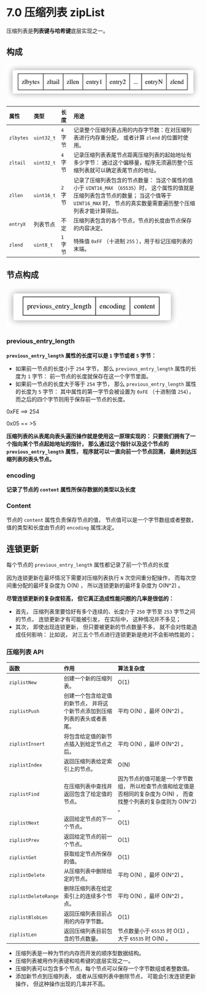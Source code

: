 # 7.0 压缩列表 zipList

压缩列表是**列表键与哈希键**底层实现之一。



## 构成

<img src=".assets/image-20210118195215613.png" alt="image-20210118195215613" style="zoom:50%;" />

| 属性      | 类型       | 长度     | 用途                                                         |
| :-------- | :--------- | :------- | :----------------------------------------------------------- |
| `zlbytes` | `uint32_t` | `4` 字节 | 记录整个压缩列表占用的内存字节数：在对压缩列表进行内存重分配， 或者计算 `zlend` 的位置时使用。 |
| `zltail`  | `uint32_t` | `4` 字节 | 记录压缩列表表尾节点距离压缩列表的起始地址有多少字节： 通过这个偏移量，程序无须遍历整个压缩列表就可以确定表尾节点的地址。 |
| `zllen`   | `uint16_t` | `2` 字节 | 记录了压缩列表包含的节点数量： 当这个属性的值小于 `UINT16_MAX` （`65535`）时， 这个属性的值就是压缩列表包含节点的数量； 当这个值等于 `UINT16_MAX` 时， 节点的真实数量需要遍历整个压缩列表才能计算得出。 |
| `entryX`  | 列表节点   | 不定     | 压缩列表包含的各个节点，节点的长度由节点保存的内容决定。     |
| `zlend`   | `uint8_t`  | `1` 字节 | 特殊值 `0xFF` （十进制 `255` ），用于标记压缩列表的末端。    |

## 节点构成



<img src=".assets/image-20210118200252355.png" alt="image-20210118200252355" style="zoom:50%;" />

### previous_entry_length

**`previous_entry_length` 属性的长度可以是 `1` 字节或者 `5` 字节：**

- 如果前一节点的长度小于 `254` 字节， 那么 `previous_entry_length` 属性的长度为 `1` 字节： 前一节点的长度就保存在这一个字节里面。
- 如果前一节点的长度大于等于 `254` 字节， 那么 `previous_entry_length` 属性的长度为 `5` 字节： 其中属性的第一字节会被设置为 `0xFE` （十进制值 `254`）， 而之后的四个字节则用于保存前一节点的长度。

0xFE ==> 254

0x05 == >5

**压缩列表的从表尾向表头遍历操作就是使用这一原理实现的： 只要我们拥有了一个指向某个节点起始地址的指针， 那么通过这个指针以及这个节点的 `previous_entry_length` 属性， 程序就可以一直向前一个节点回溯， 最终到达压缩列表的表头节点。**



### encoding

**记录了节点的 `content` 属性所保存数据的类型以及长度**



### Content

节点的 `content` 属性负责保存节点的值， 节点值可以是一个字节数组或者整数， 值的类型和长度由节点的 `encoding` 属性决定。



## 连锁更新

每个节点的 `previous_entry_length` 属性都记录了前一个节点的长度

因为连锁更新在最坏情况下需要对压缩列表执行 `N` 次空间重分配操作， 而每次空间重分配的最坏复杂度为 O(N) ， 所以连锁更新的最坏复杂度为 O(N^2) 。

**尽管连锁更新的复杂度较高， 但它真正造成性能问题的几率是很低的：**

- 首先， 压缩列表里要恰好有多个连续的、长度介于 `250` 字节至 `253` 字节之间的节点， 连锁更新才有可能被引发， 在实际中， 这种情况并不多见；
- 其次， 即使出现连锁更新， 但只要被更新的节点数量不多， 就不会对性能造成任何影响： 比如说， 对三五个节点进行连锁更新是绝对不会影响性能的；



### 压缩列表 API

| 函数                 | 作用                                                         | 算法复杂度                                                   |
| :------------------- | :----------------------------------------------------------- | :----------------------------------------------------------- |
| `ziplistNew`         | 创建一个新的压缩列表。                                       | O(1)                                                         |
| `ziplistPush`        | 创建一个包含给定值的新节点， 并将这个新节点添加到压缩列表的表头或者表尾。 | 平均 O(N) ，最坏 O(N^2) 。                                   |
| `ziplistInsert`      | 将包含给定值的新节点插入到给定节点之后。                     | 平均 O(N) ，最坏 O(N^2) 。                                   |
| `ziplistIndex`       | 返回压缩列表给定索引上的节点。                               | O(N)                                                         |
| `ziplistFind`        | 在压缩列表中查找并返回包含了给定值的节点。                   | 因为节点的值可能是一个字节数组， 所以检查节点值和给定值是否相同的复杂度为 O(N) ， 而查找整个列表的复杂度则为 O(N^2) 。 |
| `ziplistNext`        | 返回给定节点的下一个节点。                                   | O(1)                                                         |
| `ziplistPrev`        | 返回给定节点的前一个节点。                                   | O(1)                                                         |
| `ziplistGet`         | 获取给定节点所保存的值。                                     | O(1)                                                         |
| `ziplistDelete`      | 从压缩列表中删除给定的节点。                                 | 平均 O(N) ，最坏 O(N^2) 。                                   |
| `ziplistDeleteRange` | 删除压缩列表在给定索引上的连续多个节点。                     | 平均 O(N) ，最坏 O(N^2) 。                                   |
| `ziplistBlobLen`     | 返回压缩列表目前占用的内存字节数。                           | O(1)                                                         |
| `ziplistLen`         | 返回压缩列表目前包含的节点数量。                             | 节点数量小于 `65535` 时 O(1) ， 大于 `65535` 时 O(N) 。      |





- 压缩列表是一种为节约内存而开发的顺序型数据结构。
- 压缩列表被用作列表键和哈希键的底层实现之一。
- 压缩列表可以包含多个节点，每个节点可以保存一个字节数组或者整数值。
- 添加新节点到压缩列表， 或者从压缩列表中删除节点， 可能会引发连锁更新操作， 但这种操作出现的几率并不高。